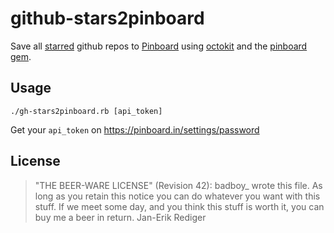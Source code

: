 # github-stars2pinboard

Save all [starred][] github repos to [Pinboard][] using [octokit][] and the [pinboard gem][].

## Usage

    ./gh-stars2pinboard.rb [api_token]

Get your `api_token` on <https://pinboard.in/settings/password>

## License

> "THE BEER-WARE LICENSE" (Revision 42):
> badboy_ wrote this file. As long as you retain this notice you
> can do whatever you want with this stuff. If we meet some day, and you think
> this stuff is worth it, you can buy me a beer in return. Jan-Erik Rediger



[starred]: https://github.com/stars
[pinboard]: https://pinboard.in/
[octokit]: https://github.com/pengwynn/octokit
[pinboard gem]: https://github.com/badboy/pinboard
